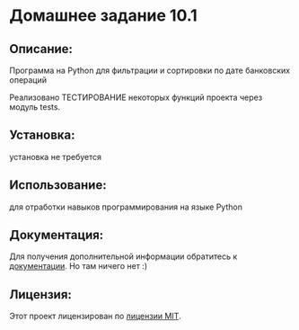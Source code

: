 #  Домашнее задание 10.1

## Описание:

Программа на Python для фильтрации и сортировки по дате банковских операций

Реализовано ТЕСТИРОВАНИЕ некоторых функций проекта через модуль tests.

## Установка:

установка не требуется


## Использование:

для отработки навыков программирования на языке Python

## Документация:

Для получения дополнительной информации обратитесь к [документации](docs/README.md). Но там ничего нет :)

## Лицензия:

Этот проект лицензирован по [лицензии MIT](LICENSE).
